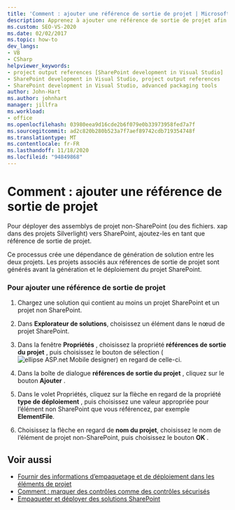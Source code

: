 ```yaml
---
title: 'Comment : ajouter une référence de sortie de projet | Microsoft Docs'
description: Apprenez à ajouter une référence de sortie de projet afin de pouvoir déployer des assemblys de projet non-SharePoint (ou des fichiers. xap dans des projets Silverlight) sur SharePoint.
ms.custom: SEO-VS-2020
ms.date: 02/02/2017
ms.topic: how-to
dev_langs:
- VB
- CSharp
helpviewer_keywords:
- project output references [SharePoint development in Visual Studio]
- SharePoint development in Visual Studio, project output references
- SharePoint development in Visual Studio, advanced packaging tools
author: John-Hart
ms.author: johnhart
manager: jillfra
ms.workload:
- office
ms.openlocfilehash: 03980eea9d16cde2b6f079e0b33973958fed7a7f
ms.sourcegitcommit: ad2c820b280b523a7f7aef89742cdb719354748f
ms.translationtype: MT
ms.contentlocale: fr-FR
ms.lasthandoff: 11/18/2020
ms.locfileid: "94849868"
---
```

# <a name="how-to-add-a-project-output-reference"></a>Comment : ajouter une référence de sortie de projet
  Pour déployer des assemblys de projet non-SharePoint (ou des fichiers. xap dans des projets Silverlight) vers SharePoint, ajoutez-les en tant que référence de sortie de projet.

 Ce processus crée une dépendance de génération de solution entre les deux projets. Les projets associés aux références de sortie de projet sont générés avant la génération et le déploiement du projet SharePoint.

### <a name="to-add-a-project-output-reference"></a>Pour ajouter une référence de sortie de projet

1. Chargez une solution qui contient au moins un projet SharePoint et un projet non SharePoint.

2. Dans **Explorateur de solutions**, choisissez un élément dans le nœud de projet SharePoint.

3. Dans la fenêtre **Propriétés** , choisissez la propriété **références de sortie du projet** , puis choisissez le bouton de sélection (![ellipse ASP.net Mobile designer](../sharepoint/media/mwellipsis.gif "Bouton de sélection du concepteur ASP.NET mobile")) en regard de celle-ci.

4. Dans la boîte de dialogue **références de sortie du projet** , cliquez sur le bouton **Ajouter** .

5. Dans le volet Propriétés, cliquez sur la flèche en regard de la propriété **type de déploiement** , puis choisissez une valeur appropriée pour l’élément non SharePoint que vous référencez, par exemple **ElementFile**.

6. Choisissez la flèche en regard de **nom du projet**, choisissez le nom de l’élément de projet non-SharePoint, puis choisissez le bouton **OK** .

## <a name="see-also"></a>Voir aussi
- [Fournir des informations d’empaquetage et de déploiement dans les éléments de projet](../sharepoint/providing-packaging-and-deployment-information-in-project-items.md)
- [Comment : marquer des contrôles comme des contrôles sécurisés](../sharepoint/how-to-mark-controls-as-safe-controls.md)
- [Empaqueter et déployer des solutions SharePoint](../sharepoint/packaging-and-deploying-sharepoint-solutions.md)
